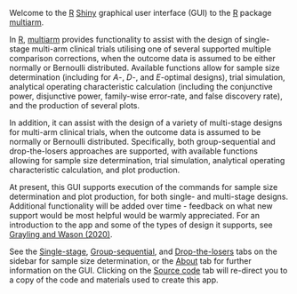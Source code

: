 Welcome to the [R<sup><i class="fa fa-external-link" style="font-size:6px"></i></sup>](https://www.r-project.org/) [Shiny<sup><i class="fa fa-external-link" style="font-size:6px"></i></sup>](https://shiny.rstudio.com/) graphical user interface (GUI) to the [R<sup><i class="fa fa-external-link" style="font-size:6px"></i></sup>](https://www.r-project.org/) package [multiarm<sup><i class="fa fa-external-link" style="font-size:6px"></i></sup>](https://mjg211.github.io/multiarm/).

In [R<sup><i class="fa fa-external-link" style="font-size:6px"></i></sup>](https://www.r-project.org/), [multiarm<sup><i class="fa fa-external-link" style="font-size:6px"></i></sup>](https://mjg211.github.io/multiarm/) provides functionality to assist with the design of single-stage multi-arm clinical trials utilising one of several supported multiple comparison corrections, when the outcome data is assumed to be either normally or Bernoulli distributed.
Available functions allow for sample size determination (including for *A*-, *D*-, and *E*-optimal designs), trial simulation, analytical operating characteristic calculation (including the conjunctive power, disjunctive power, family-wise error-rate, and false discovery rate), and the production of several plots.

In addition, it can assist with the design of a variety of multi-stage designs for multi-arm clinical trials, when the outcome data is assumed to be normally or Bernoulli distributed.
Specifically, both group-sequential and drop-the-losers approaches are supported, with available functions allowing for sample size determination, trial simulation, analytical operating characteristic calculation, and plot production.

At present, this GUI supports execution of the commands for sample size determination and plot production, for both single- and multi-stage designs.
Additional functionality will be added over time - feedback on what new support would be most helpful would be warmly appreciated.
For an introduction to the app and some of the types of design it supports, see [Grayling and Wason (2020)<sup><i class="fa fa-external-link" style="font-size:6px"></i></sup>](http://doi.org/10.1186/s12885-020-6525-0).

See the <a onclick="openTab(&#39;design_ss_bern&#39;)" href="#">Single-stage</a>, <a onclick="openTab(&#39;design_gs_bern&#39;)" href="#">Group-sequential</a>, and <a onclick="openTab(&#39;design_dtl_bern&#39;)" href="#">Drop-the-losers</a> tabs on the sidebar for sample size determination, or the <a onclick="openTab(&#39;about&#39;)" href="#">About</a> tab for further information on the GUI.
Clicking on the [Source code<sup><i class="fa fa-external-link" style="font-size:6px"></i></sup>](https://github.com/mjg211/multiarm) tab will re-direct you to a copy of the code and materials used to create this app.
